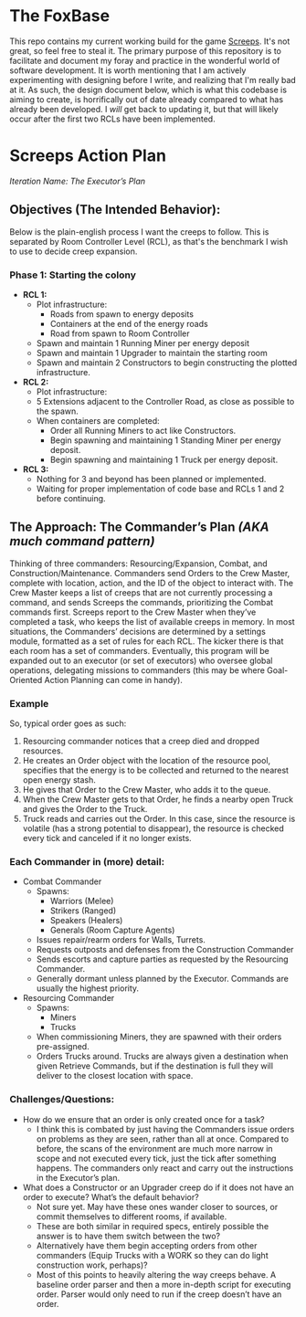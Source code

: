 # The FoxBase
This repo contains my current working build for the game [Screeps](https://screeps.com/). It's not great, so feel free to steal it. 
The primary purpose of this repository is to facilitate and document my foray and practice in the wonderful world of software development.
It is worth mentioning that I am actively experimenting with designing before I write, and realizing that I'm really bad at it. 
As such, the design document below, which is what this codebase is aiming to create, is horrifically out of date already compared to what has already been developed. I _will_ get back to updating it, but that will likely occur after the first two RCLs have been implemented.


# Screeps Action Plan
_Iteration Name: The Executor’s Plan_
## Objectives (The Intended Behavior):
Below is the plain-english process I want the creeps to follow. This is separated by Room Controller Level (RCL), as that's the benchmark I wish to use to decide creep expansion.
### Phase 1: Starting the colony
- **RCL 1:**
  - Plot infrastructure:
    - Roads from spawn to energy deposits
    - Containers at the end of the energy roads
    - Road from spawn to Room Controller
  - Spawn and maintain 1 Running Miner per energy deposit
  - Spawn and maintain 1 Upgrader to maintain the starting room
  - Spawn and maintain 2 Constructors to begin constructing the plotted infrastructure.
- **RCL 2:**
  - Plot infrastructure:
  - 5 Extensions adjacent to the Controller Road, as close as possible to the spawn.
  - When containers are completed:
    - Order all Running Miners to act like Constructors.
    - Begin spawning and maintaining 1 Standing Miner per energy deposit.
    - Begin spawning and maintaining 1 Truck per energy deposit.
- **RCL 3:**
  - Nothing for 3 and beyond has been planned or implemented.
  - Waiting for proper implementation of code base and RCLs 1 and 2 before continuing.

## The Approach: The Commander’s Plan _(AKA much command pattern)_
Thinking of three commanders: Resourcing/Expansion, Combat, and Construction/Maintenance. Commanders send Orders to the Crew Master, complete with location, action, and the ID of the object to interact with. The Crew Master keeps a list of creeps that are not currently processing a command, and sends Screeps the commands, prioritizing the Combat commands first. Screeps report to the Crew Master when they’ve completed a task, who keeps the list of available creeps in memory. In most situations, the Commanders’ decisions are determined by a settings module, formatted as a set of rules for each RCL. The kicker there is that each room has a set of commanders. Eventually, this program will be expanded out to an executor (or set of executors) who oversee global operations, delegating missions to commanders (this may be where Goal-Oriented Action Planning can come in handy).

### Example
So, typical order goes as such:
1. Resourcing commander notices that a creep died and dropped resources. 
2. He creates an Order object with the location of the resource pool, specifies that the energy is to be collected and returned to the nearest open energy stash.
3. He gives that Order to the Crew Master, who adds it to the queue. 
4. When the Crew Master gets to that Order, he finds a nearby open Truck and gives the Order to the Truck.
5. Truck reads and carries out the Order. In this case, since the resource is volatile (has a strong potential to disappear), the resource is checked every tick and canceled if it no longer exists.


	
### Each Commander in (more) detail:
- Combat Commander
  - Spawns: 
    - Warriors (Melee)
    - Strikers (Ranged)
    - Speakers (Healers)
    - Generals (Room Capture Agents)
  - Issues repair/rearm orders for Walls, Turrets.
  - Requests outposts and defenses from the Construction Commander
  - Sends escorts and capture parties as requested by the Resourcing Commander.
  - Generally dormant unless planned by the Executor. Commands are usually the highest priority.
- Resourcing Commander
  - Spawns:
    - Miners 
    - Trucks
  - When commissioning Miners, they are spawned with their orders pre-assigned.
  - Orders Trucks around. Trucks are always given a destination when given Retrieve Commands, but if the destination is full they will deliver to the closest location with space.

### Challenges/Questions:
- How do we ensure that an order is only created once for a task?
  - I think this is combated by just having the Commanders issue orders on problems as they are seen, rather than all at once. Compared to before, the scans of the environment are much more narrow in scope and not executed every tick, just the tick after something happens. The commanders only react and carry out the instructions in the Executor’s plan.
- What does a Constructor or an Upgrader creep do if it does not have an order to execute? What’s the default behavior?
  - Not sure yet. May have these ones wander closer to sources, or commit themselves to different rooms, if available. 
  - These are both similar in required specs, entirely possible the answer is to have them switch between the two?
  - Alternatively have them begin accepting orders from other commanders (Equip Trucks with a WORK so they can do light construction work, perhaps)?
  - Most of this points to heavily altering the way creeps behave. A baseline order parser and then a more in-depth script for executing order. Parser would only need to run if the creep doesn’t have an order.
